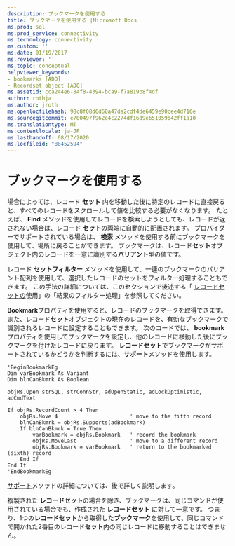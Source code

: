 ```yaml
---
description: ブックマークを使用する
title: ブックマークを使用する |Microsoft Docs
ms.prod: sql
ms.prod_service: connectivity
ms.technology: connectivity
ms.custom: ''
ms.date: 01/19/2017
ms.reviewer: ''
ms.topic: conceptual
helpviewer_keywords:
- bookmarks [ADO]
- Recordset object [ADO]
ms.assetid: cca244e6-84f8-4394-bca9-f7a819b8f4df
author: rothja
ms.author: jroth
ms.openlocfilehash: 98c8f08d6d60a47da2cdf4de6459e90cee4d716e
ms.sourcegitcommit: e700497f962e4c2274df16d9e651059b42ff1a10
ms.translationtype: MT
ms.contentlocale: ja-JP
ms.lasthandoff: 08/17/2020
ms.locfileid: "88452594"
---
```

# <a name="using-bookmarks"></a>ブックマークを使用する
場合によっては、レコード **セット** 内を移動した後に特定のレコードに直接戻ると、すべてのレコードをスクロールして値を比較する必要がなくなります。 たとえば、 **Find** メソッドを使用してレコードを検索しようとしても、レコードが返されない場合は、レコード **セット**の両端に自動的に配置されます。 プロバイダーでサポートされている場合は、 **検索** メソッドを使用する前にブックマークを使用して、場所に戻ることができます。 ブックマークは、レコード**セット**オブジェクト内のレコードを一意に識別する**バリアント**型の値です。  
  
 レコード **セットフィルター** メソッドを使用して、一連のブックマークのバリアント配列を使用して、選択したレコードのセットをフィルター処理することもできます。 この手法の詳細については、このセクションで後述する「 [レコードセットの](../../../ado/guide/data/working-with-recordsets.md)使用」の「結果のフィルター処理」を参照してください。  
  
 **Bookmark**プロパティを使用すると、レコードのブックマークを取得できます。また、レコード**セット**オブジェクトの現在のレコードを、有効なブックマークで識別されるレコードに設定することもできます。 次のコードでは、 **bookmark** プロパティを使用してブックマークを設定し、他のレコードに移動した後にブックマークを付けたレコードに戻ります。 **レコードセット**でブックマークがサポートされているかどうかを判断するには、**サポート**メソッドを使用します。  
  
```  
'BeginBookmarkEg  
Dim varBookmark As Variant  
Dim blnCanBkmrk As Boolean  
  
objRs.Open strSQL, strConnStr, adOpenStatic, adLockOptimistic, adCmdText  
  
If objRs.RecordCount > 4 Then  
    objRs.Move 4                       ' move to the fifth record  
    blnCanBkmrk = objRs.Supports(adBookmark)  
    If blnCanBkmrk = True Then  
        varBookmark = objRs.Bookmark   ' record the bookmark  
        objRs.MoveLast                 ' move to a different record  
        objRs.Bookmark = varBookmark   ' return to the bookmarked (sixth) record  
    End If  
End If  
'EndBookmarkEg  
```  
  
 [サポート](../../../ado/reference/ado-api/supports-method.md)メソッドの詳細については、後で詳しく説明します。  
  
 複製された **レコードセット**の場合を除き、ブックマークは、同じコマンドが使用されている場合でも、作成された **レコードセット** に対して一意です。 つまり、1つの**レコードセット**から取得した**ブックマーク**を使用して、同じコマンドで開かれた2番目のレコード**セット**内の同じレコードに移動することはできません。
